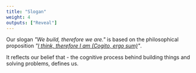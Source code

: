 ```yaml
---
title: "Slogan"
weight: 4
outputs: ["Reveal"]
---
```


Our slogan *"We build, therefore we are."* is based on the philosophical proposition *"[I think, therefore I am (Cogito, ergo sum)](https://en.wikipedia.org/wiki/Cogito,_ergo_sum)"*.

It reflects our belief that - the cognitive process behind building things and solving problems, defines us.
